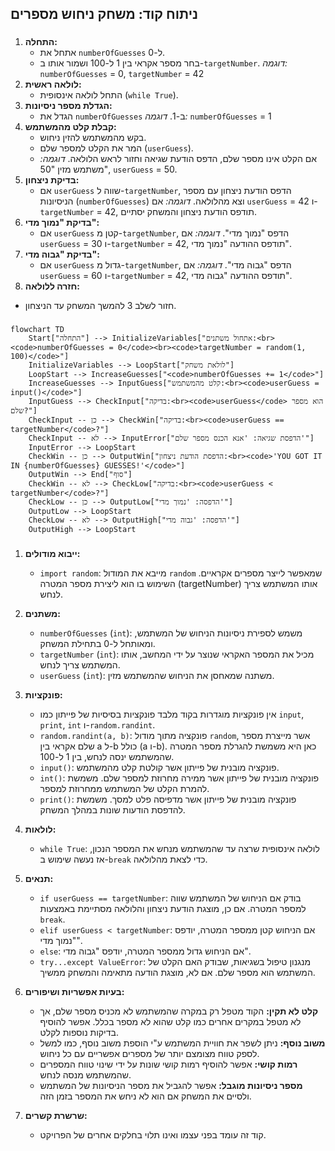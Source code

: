 ## ניתוח קוד: משחק ניחוש מספרים

### <algorithm>

1. **התחלה:**
   - אתחל את `numberOfGuesses` ל-0.
   - בחר מספר אקראי בין 1 ל-100 ושמור אותו ב-`targetNumber`.
   *דוגמה:* `numberOfGuesses` = 0, `targetNumber` = 42
2. **לולאה ראשית:**
   - התחל לולאה אינסופית (`while True`).
3. **הגדלת מספר ניסיונות:**
   - הגדל את `numberOfGuesses` ב-1.
   *דוגמה:* `numberOfGuesses` = 1
4. **קבלת קלט מהמשתמש:**
   - בקש מהמשתמש להזין ניחוש.
   - המר את הקלט למספר שלם (`userGuess`).
   - אם הקלט אינו מספר שלם, הדפס הודעת שגיאה וחזור לראש הלולאה.
   *דוגמה:* משתמש מזין "50", `userGuess` = 50.
5. **בדיקת ניצחון:**
   - אם `userGuess` שווה ל-`targetNumber`, הדפס הודעת ניצחון עם מספר הניסיונות (`numberOfGuesses`) וצא מהלולאה.
   *דוגמה:* אם `userGuess` = 42 ו-`targetNumber` = 42, תודפס הודעת ניצחון והמשחק יסתיים.
6. **בדיקת "נמוך מדי":**
   - אם `userGuess` קטן מ-`targetNumber`, הדפס "נמוך מדי".
   *דוגמה:* אם `userGuess` = 30 ו-`targetNumber` = 42, תודפס ההודעה "נמוך מדי".
7. **בדיקת "גבוה מדי":**
   - אם `userGuess` גדול מ-`targetNumber`, הדפס "גבוה מדי".
    *דוגמה:* אם `userGuess` = 60 ו-`targetNumber` = 42, תודפס ההודעה "גבוה מדי".
8.  **חזרה ללולאה:**
   - חזור לשלב 3 להמשך המשחק עד הניצחון.

### <mermaid>

```mermaid
flowchart TD
    Start["התחלה"] --> InitializeVariables["אתחול משתנים:<br><code>numberOfGuesses = 0</code><br><code>targetNumber = random(1, 100)</code>"]
    InitializeVariables --> LoopStart["לולאת משחק"]
    LoopStart --> IncreaseGuesses["<code>numberOfGuesses += 1</code>"]
    IncreaseGuesses --> InputGuess["קלט מהמשתמש:<br><code>userGuess = input()</code>"]
    InputGuess --> CheckInput["בדיקה:<br><code>userGuess</code> הוא מספר שלם?"]
    CheckInput -- כן --> CheckWin["בדיקה:<br><code>userGuess == targetNumber</code>?"]
    CheckInput -- לא --> InputError["הדפסת שגיאה: 'אנא הכנס מספר שלם'"]
    InputError --> LoopStart
    CheckWin -- כן --> OutputWin["הדפסת הודעת ניצחון:<br><code>'YOU GOT IT IN {numberOfGuesses} GUESSES!'</code>"]
    OutputWin --> End["סוף"]
    CheckWin -- לא --> CheckLow["בדיקה:<br><code>userGuess < targetNumber</code>?"]
    CheckLow -- כן --> OutputLow["הדפסה: 'נמוך מדי'"]
    OutputLow --> LoopStart
    CheckLow -- לא --> OutputHigh["הדפסה: 'גבוה מדי'"]
    OutputHigh --> LoopStart
```

### <explanation>

1.  **ייבוא מודולים:**
    -   `import random`: מייבא את המודול `random` שמאפשר לייצר מספרים אקראיים. השימוש בו הוא ליצירת מספר המטרה (targetNumber) אותו המשתמש צריך לנחש.

2.  **משתנים:**
    -   `numberOfGuesses` (`int`): משמש לספירת ניסיונות הניחוש של המשתמש, ומאותחל ל-0 בתחילת המשחק.
    -   `targetNumber` (`int`): מכיל את המספר האקראי שנוצר על ידי המחשב, אותו המשתמש צריך לנחש.
    -   `userGuess` (`int`): משתנה שמאחסן את הניחוש שהמשתמש מזין.

3.  **פונקציות:**
    - אין פונקציות מוגדרות בקוד מלבד פונקציות בסיסיות של פייתון כמו `input`, `print`, `int` ו-`random.randint`.
    - `random.randint(a, b)`: פונקציה מתוך מודול `random`, אשר מייצרת מספר שלם אקראי בין a ל-b כולל (a ו-b). כאן היא משמשת להגרלת מספר המטרה שהמשתמש ינסה לנחש, בין 1 ל-100.
    - `input()`: פונקציה מובנית של פייתון אשר קולטת קלט מהמשתמש.
    - `int()`: פונקציה מובנית של פייתון אשר ממירה מחרוזת למספר שלם. משמשת להמרת הקלט של המשתמש ממחרוזת למספר.
    - `print()`: פונקציה מובנית של פייתון אשר מדפיסה פלט למסך. משמשת להדפסת הודעות שונות במהלך המשחק.

4.  **לולאות:**
    -   `while True`: לולאה אינסופית שרצה עד שהמשתמש מנחש את המספר הנכון, אז נעשה שימוש ב-`break` כדי לצאת מהלולאה.

5.  **תנאים:**
    -   `if userGuess == targetNumber`: בודק אם הניחוש של המשתמש שווה למספר המטרה. אם כן, מוצגת הודעת ניצחון והלולאה מסתיימת באמצעות `break`.
    -   `elif userGuess < targetNumber`: אם הניחוש קטן ממספר המטרה, יודפס "נמוך מדי".
    -   `else`: אם הניחוש גדול ממספר המטרה, יודפס "גבוה מדי".
    -   `try...except ValueError`: מנגנון טיפול בשגיאות, שבודק האם הקלט של המשתמש הוא מספר שלם. אם לא, מוצגת הודעה מתאימה והמשחק ממשיך.

6. **בעיות אפשריות ושיפורים:**
    -   **קלט לא תקין:** הקוד מטפל רק במקרה שהמשתמש לא מכניס מספר שלם, אך לא מטפל במקרים אחרים כמו קלט שהוא לא מספר בכלל. אפשר להוסיף בדיקות נוספות לקלט.
    -   **משוב נוסף:** ניתן לשפר את חוויית המשתמש ע"י הוספת משוב נוסף, כמו למשל לספק טווח מצומצם יותר של מספרים אפשריים עם כל ניחוש.
    -   **רמות קושי:** אפשר להוסיף רמות קושי שונות על ידי שינוי טווח המספרים שהמשתמש מנסה לנחש.
    -   **מספר ניסיונות מוגבל:** אפשר להגביל את מספר הניסיונות של המשתמש ולסיים את המשחק אם הוא לא ניחש את המספר בזמן הזה.

7. **שרשרת קשרים:**
   - קוד זה עומד בפני עצמו ואינו תלוי בחלקים אחרים של הפרויקט.